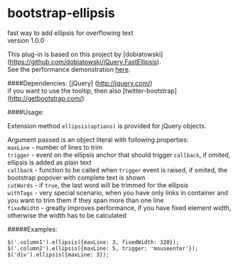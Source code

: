 bootstrap-ellipsis
==================

fast way to add ellipsis for overflowing text  
version 1.0.0

This plug-in is based on this project by [dobiatowski] (https://github.com/dobiatowski/jQuery.FastEllipsis).  
See the performance demonstration [here](https://drvic10k.github.com/bootstrap-ellipsis).

####Dependencies:
[jQuery] (http://jquery.com/)  
if you want to use the tooltip, then also [twitter-bootstrap] (http://getbootstrap.com/)

####Usage:

Extension method `ellipsis(options)` is provided for jQuery objects.

Argument passed is an object literal with following properties:  
`maxLine` - number of lines to trim  
`trigger` - event on the ellipsis anchor that should trigger `callback`, if omited, ellipsis is added as plain text  
`callback` - function to be called when `trigger` event is raised, if omited, the bootstrap popover with complete text is shown  
`cutWords` - if `true`, the last word will be trimmed for the ellipsis  
`withTags` - very special scenario, when you have only links in container and you want to trim them if they span more than one line  
`fixedWidth` - greatly improves performance, if you have fixed element width, otherwise the width has to be calculated

#####Examples:
```
$('.column1').ellipsis({maxLine: 3, fixedWidth: 320});
$('.column2').ellipsis({maxLine: 5, trigger: 'mouseenter'});
$('div').ellipsis({maxLine: 3});
```
